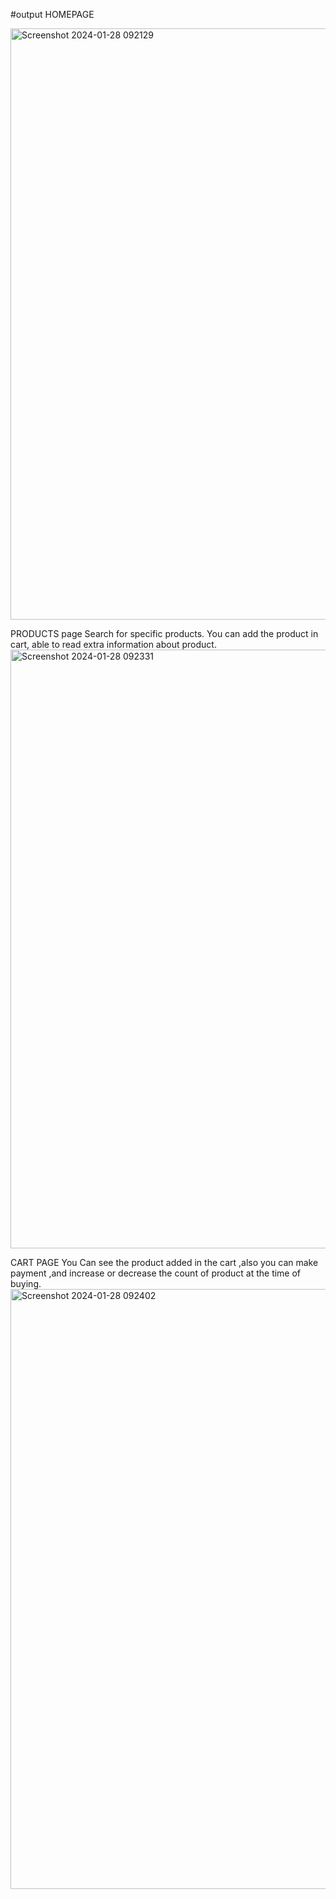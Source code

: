 #output
HOMEPAGE

<img width="946" alt="Screenshot 2024-01-28 092129" src="https://github.com/PranaliRK/Ecommerce-zudio/assets/93364124/399524c3-e676-4ab9-97c8-f5453e1ecb3f">


PRODUCTS page
Search for specific products.
You can add the product in cart, able to read extra information about product.
<img width="958" alt="Screenshot 2024-01-28 092331" src="https://github.com/PranaliRK/Ecommerce-zudio/assets/93364124/cdef8055-0e39-4489-b1ce-90562e1edb36">

CART PAGE
You Can see the product added in the cart ,also you can make payment ,and increase or decrease the count of product at the time of buying.
<img width="960" alt="Screenshot 2024-01-28 092402" src="https://github.com/PranaliRK/Ecommerce-zudio/assets/93364124/6f9744a8-cd25-47da-8961-bfb99205a47c">
